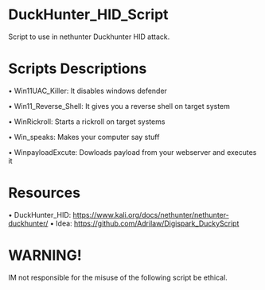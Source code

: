 # DuckHunter_HID_Script
Script to use in nethunter Duckhunter HID attack. 

# Scripts Descriptions
• Win11UAC_Killer: It disables windows defender

• Win11_Reverse_Shell: It gives you a reverse shell on target system

• WinRickroll: Starts a rickroll on target systems

• Win_speaks: Makes your computer say stuff

• WinpayloadExcute: Dowloads payload from your webserver and executes it

# Resources
• DuckHunter_HID: https://www.kali.org/docs/nethunter/nethunter-duckhunter/
• Idea: https://github.com/Adrilaw/Digispark_DuckyScript

# WARNING!
IM not responsible for the misuse of the following script be ethical.
